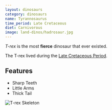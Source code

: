 ```yaml
---
layout: dinosaurs
category: dinosaurs
name: Tyrannosaurus
time_period: Late Cretaceous
diet: Carnivorous
image: land-dinos/hadrosaur.jpg
---
```


<!-- * is italic, ** is bold, *** is italic bold --> 
*T-rex* is the most **fierce** dinosaur that ever existed.

The T-rex lived during the [Late Cretaceous Period](http://en.wikipedia.org/wiki/Late_Cretaceous). 

<!-- H2, # is an H1 -->
## Features

<!-- Unordered List -->
- Sharp Teeth
- Little Arms
- Thick Tail

<!-- IMAGES -->
![T-rex Skeleton](http://upload.wikimedia.org/wikipedia/commons/thumb/9/94/Tyrannosaurus_Rex_Holotype.jpg/800px-Tyrannosaurus_Rex_Holotype.jpg)